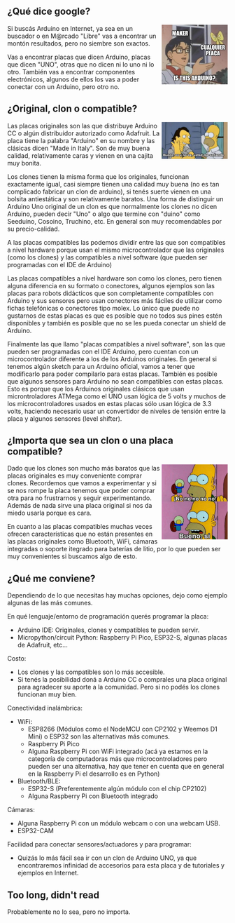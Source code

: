 <!--
.. title: Is this Arduino?
.. slug: is-this-arduino
.. date: 2022-07-27 09:43:57 UTC-03:00
.. tags: arduino, esp8266, esp32, raspberrypi, micropython
.. category: 
.. link: 
.. description: 
.. type: text
-->

<span style="display: block; clear: both;">

¿Qué dice google?
-----------------

<img alt="Is this Arduino?" src="/images/isthisarduino/isthisarduino.jpg" style="max-width: 30%; float: right;"/>

Si buscás Arduino en Internet, ya sea en un buscador o en M@rcado "Libre" vas a
encontrar un montón resultados, pero no siembre son exactos.

Vas a encontrar placas que dicen Arduino, placas que dicen "UNO", otras que no
dicen ni lo uno ni lo otro. También vas a encontrar componentes electrónicos,
algunos de ellos los vas a poder conectar con un Arduino, pero otro no.

</span>
<span style="display: block; clear: both;">

¿Original, clon o compatible?
------------------------------

<img alt="Es y no es. Usted me entiende." src="/images/isthisarduino/esynoes.jpg" style="max-width: 30%; float: right;"/>

Las placas originales son las que distribuye Arduino CC o algún distribuidor autorizado
como Adafruit. La placa tiene la palabra "Arduino" en su nombre y las clásicas dicen
"Made in Italy". Son de muy buena calidad, relativamente caras y vienen en una cajita
muy bonita.

Los clones tienen la misma forma que los originales, funcionan exactamente igual,
casi siempre tienen una calidad muy buena (no es tan complicado fabricar un clon
de arduino), si tenés suerte vienen en una bolsita antiestática y son
relativamente baratos. Una forma de distinguir un Arduino Uno original de un clon
es que normalmente los clones no dicen Arduino, pueden decir "Uno" o algo que
termine con "duino" como Seeduino, Cosoino, Truchino, etc. En general son muy
recomendables por su precio-calidad.

A las placas compatibles las podemos dividir entre las que son compatibles a nivel
hardware porque usan el mismo microcontrolador que las originales (como los clones)
y las compatibles a nivel software (que pueden ser programadas con el IDE de Arduino)

Las placas compatibles a nivel hardware son como los clones, pero tienen alguna
diferencia en su formato o conectores, algunos ejemplos son las placas para
robots didácticos que son completamente compatibles con Arduino y sus sensores
pero usan conectores más fáciles de utilizar como fichas telefónicas o
conectores tipo molex. Lo único que puede no gustarnos de estas placas
es que es posible que no todos sus pines estén disponibles y también es
posible que no se les pueda conectar un shield de Arduino.

Finalmente las que llamo "placas compatibles a nivel software", son las que
pueden ser programadas con el IDE Arduino, pero cuentan con un microcontrolador
diferente a los de los Arduinos originales. En general si tenemos algún
sketch para un Arduino oficial, vamos a tener que modificarlo para poder
compilarlo para estas placas. También es posible que algunos sensores
para Arduino no sean compatibles con estas placas. Esto es porque que los
Arduinos originales clásicos que usan microntroladores ATMega como el UNO
usan lógica de 5 volts y muchos de los microcontroladores usados en estas
placas sólo usan lógica de 3.3 volts, haciendo necesario usar un
convertidor de niveles de tensión entre la placa y algunos
sensores (level shifter).


</span>
<span style="display: block; clear: both;">

¿Importa que sea un clon o una placa compatible?
------------------------------------------------

<img alt="No no no. Bueno sí." src="/images/isthisarduino/homero.jpg" style="max-width: 30%; float: right;"/>

Dado que los clones son mucho más baratos que las placas originales es muy
conveniente comprar clones. Recordemos que vamos a experimentar y si se
nos rompe la placa tenemos que poder comprar otra para no frustrarnos
y seguir experimentando. Además de nada sirve una placa original si
nos da miedo usarla porque es cara.

En cuanto a las placas compatibles muchas veces ofrecen características
que no están presentes en las placas originales como Bluetooth, WiFi,
cámaras integradas o soporte itegrado para baterías de litio, por lo
que pueden ser muy convenientes si buscamos algo de esto.

</span>
<span style="display: block; clear: both;">

¿Qué me conviene?
-----------------

Dependiendo de lo que necesitas hay muchas opciones, dejo como
ejemplo algunas de las más comunes.

En qué lenguaje/entorno de programación querés programar la placa:

* Arduino IDE: Originales, clones y compatibles te pueden servir.
* Micropython/circuit Python: Raspberry Pi Pico, ESP32-S, algunas
placas de Adafruit, etc...

Costo:

* Los clones y las compatibles son lo más accesible.
* Si tenés la posibilidad doná a Arduino CC o comprales una placa
original para agradecer su aporte a la comunidad. Pero si no podés
los clones funcionan muy bien.

Conectividad inalámbrica:

* WiFi:
    - ESP8266 (Módulos como el NodeMCU con CP2102 y Weemos D1 Mini) o
    ESP32 son las alternativas más comunes.
    - Raspberry Pi Pico
    - Alguna Raspberry Pi con WiFi integrado (acá ya estamos en la
    categoría de computadoras más que microcontroladores pero pueden
    ser una alternativa, hay que tener en cuenta que en general en
    la Raspberry Pi el desarrollo es en Python)
* Bluetooth/BLE:
    - ESP32-S (Preferentemente algún módulo con el chip CP2102)
    - Alguna Raspberry Pi con Bluetooth integrado

Cámaras:

* Alguna Raspberry Pi con un módulo webcam o con una webcam USB.
* ESP32-CAM

Facilidad para conectar sensores/actuadores y para programar:

* Quizás lo más fácil sea ir con un clon de Arduino UNO, ya que
encontraremos infinidad de accesorios para esta placa y de tutoriales
y ejemplos en Internet.

</span>

<span style="display: block; clear: both;">

Too long, didn't read
---------------------

Probablemente no lo sea, pero no importa.

</span>